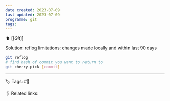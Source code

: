 ```yaml
---
date created: 2023-07-09
last updated: 2023-07-09
programme: git
tags: 
---
```

⬆ [[_Git_]]

Solution:
reflog limitations: changes made locally and within last 90 days
```bash
git reflog
# find hash of commit you want to return to
git cherry-pick [commit]
```
---
🏷 Tags: #🌱

🖇 Related links:
